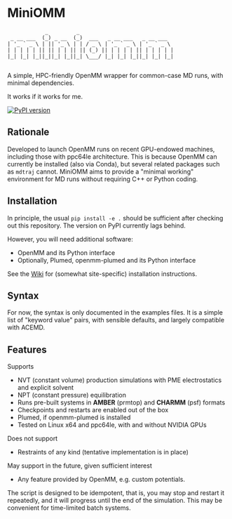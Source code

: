# MiniOMM

```
            _         _                              
 _ __ ___  (_) _ __  (_)  ___   _ __ ___   _ __ ___  
| '_ ` _ \ | || '_ \ | | / _ \ | '_ ` _ \ | '_ ` _ \ 
| | | | | || || | | || || (_) || | | | | || | | | | |
|_| |_| |_||_||_| |_||_| \___/ |_| |_| |_||_| |_| |_|
                                                     
```


A simple, HPC-friendly OpenMM wrapper for common-case MD runs, with minimal dependencies.

It works if it works for me.

[![PyPI version](https://badge.fury.io/py/miniomm.svg)](https://badge.fury.io/py/miniomm)

## Rationale

Developed to launch OpenMM runs on recent GPU-endowed machines,
including those with ppc64le architecture. This is because OpenMM can
currently be installed (also via Conda), but several related packages
such as `mdtraj` cannot. MiniOMM aims to provide a "minimal working"
environment for MD runs without requiring C++ or Python coding.


## Installation

In principle, the usual `pip install -e .` should be sufficient
after checking out this repository. The version on PyPI currently
lags behind. 

However, you will need additional software:

 * OpenMM and its Python interface
 * Optionally, Plumed, openmm-plumed and its Python interface

See the [Wiki](https://github.com/giorginolab/miniomm/wiki)
for (somewhat site-specific) installation instructions.


## Syntax

For now, the syntax is only documented in the examples files. It
is a simple list of "keyword value" pairs, with sensible
defaults, and largely compatible with ACEMD.


## Features

Supports

 * NVT (constant volume) production simulations with PME electrostatics and explicit solvent
 * NPT (constant pressure) equilibration
 * Runs pre-built systems in **AMBER** (prmtop) and **CHARMM** (psf) formats
 * Checkpoints and restarts are enabled out of the box
 * Plumed, if openmm-plumed is installed
 * Tested on Linux x64 and ppc64le, with and without NVIDIA GPUs

Does not support

 * Restraints of any kind (tentative implementation is in place)

May support in the future, given sufficient interest

 * Any feature provided by OpenMM, e.g. custom potentials.


The script is designed to be idempotent, that is, you may stop and
restart it repeatedly, and it will progress until the end of the
simulation. This may be convenient for time-limited batch systems.



